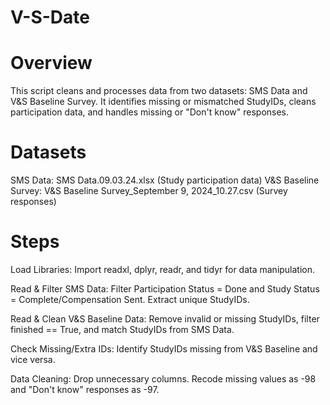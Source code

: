 # V-S-Date

# Overview
This script cleans and processes data from two datasets: SMS Data and V&S Baseline Survey. It identifies missing or mismatched StudyIDs, cleans participation data, and handles missing or "Don't know" responses.

# Datasets
SMS Data: SMS Data.09.03.24.xlsx (Study participation data)
V&S Baseline Survey: V&S Baseline Survey_September 9, 2024_10.27.csv (Survey responses)

# Steps
Load Libraries: Import readxl, dplyr, readr, and tidyr for data manipulation.

Read & Filter SMS Data:
Filter Participation Status = Done and Study Status = Complete/Compensation Sent.
Extract unique StudyIDs.

Read & Clean V&S Baseline Data:
Remove invalid or missing StudyIDs, filter finished == True, and match StudyIDs from SMS Data.

Check Missing/Extra IDs:
Identify StudyIDs missing from V&S Baseline and vice versa.

Data Cleaning:
Drop unnecessary columns.
Recode missing values as -98 and "Don't know" responses as -97.
